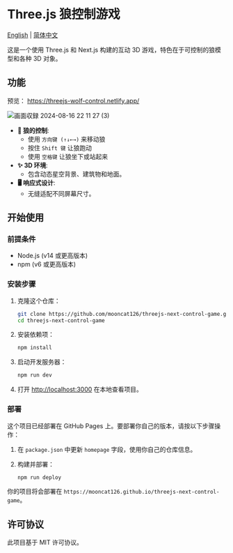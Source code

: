# Three.js 狼控制游戏

[English](./README.md) | [简体中文](./README_zh.md)

这是一个使用 Three.js 和 Next.js 构建的互动 3D 游戏，特色在于可控制的狼模型和各种 3D 对象。

## 功能

预览： https://threejs-wolf-control.netlify.app/

![画面収録 2024-08-16 22 11 27 (3)](https://github.com/user-attachments/assets/5b8fe404-d1e8-40a9-96a3-30e1be14f605)

- **🐺 狼的控制**: 
  - 使用 `方向键 (↑↓←→)` 来移动狼
  - 按住 `Shift 键` 让狼跑动
  - 使用 `空格键` 让狼坐下或站起来
- **✨ 3D 环境**: 
  - 包含动态星空背景、建筑物和地面。
- **🖥 响应式设计**: 
  - 无缝适配不同屏幕尺寸。

## 开始使用

### 前提条件

- Node.js (v14 或更高版本)
- npm (v6 或更高版本)

### 安装步骤

1. 克隆这个仓库：

    ```bash
    git clone https://github.com/mooncat126/threejs-next-control-game.git
    cd threejs-next-control-game
    ```

2. 安装依赖项：

    ```bash
    npm install
    ```

3. 启动开发服务器：

    ```bash
    npm run dev
    ```

4. 打开 [http://localhost:3000](http://localhost:3000) 在本地查看项目。

### 部署

这个项目已经部署在 GitHub Pages 上。要部署你自己的版本，请按以下步骤操作：

1. 在 `package.json` 中更新 `homepage` 字段，使用你自己的仓库信息。
2. 构建并部署：

    ```bash
    npm run deploy
    ```

你的项目将会部署在 `https://mooncat126.github.io/threejs-next-control-game`。

## 许可协议

此项目基于 MIT 许可协议。

